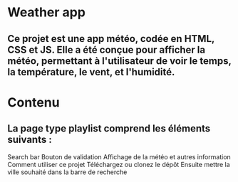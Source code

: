 # Weather app

## Ce projet est une app météo, codée en HTML, CSS et JS. Elle a été conçue pour afficher la météo, permettant à l'utilisateur de voir le temps, la température, le vent, et l'humidité.


# Contenu

## La page type playlist comprend les éléments suivants :
Search bar
Bouton de validation
Affichage de la météo et autres information
Comment utiliser ce projet
Téléchargez ou clonez le dépôt
Ensuite mettre la ville souhaité dans la barre de recherche


